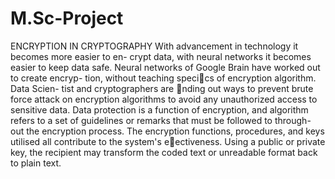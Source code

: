# M.Sc-Project
ENCRYPTION IN CRYPTOGRAPHY
With advancement in technology it becomes more easier to en-
crypt data, with neural networks it becomes easier to keep data safe.
Neural networks of Google Brain have worked out to create encryp-
tion, without teaching specics of encryption algorithm. Data Scien-
tist and cryptographers are nding out ways to prevent brute force
attack on encryption algorithms to avoid any unauthorized access to
sensitive data.
Data protection is a function of encryption, and algorithm refers
to a set of guidelines or remarks that must be followed to through-
out the encryption process. The encryption functions, procedures,
and keys utilised all contribute to the system's eectiveness. Using
a public or private key, the recipient may transform the coded text
or unreadable format back to plain text.
